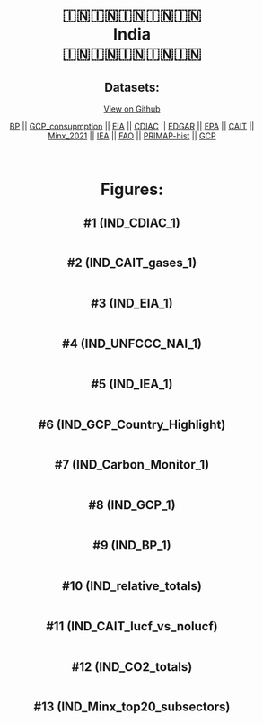 
<center>
<h1 align="center">
🇮🇳🇮🇳🇮🇳🇮🇳🇮🇳
<br>
India
<br>
🇮🇳🇮🇳🇮🇳🇮🇳🇮🇳
</h1>
<h2>Datasets:</h2>
<p><a href="https://github.com/dquintani/GreenhouseData/tree/master/country_data/IND_India/data">View on Github</a>
<br></p><p><a href="data/IND_BP.csv">BP</a> || <a href="data/IND_GCP_consupmption.csv">GCP_consupmption</a> || <a href="data/IND_EIA.csv">EIA</a> || <a href="data/IND_CDIAC.csv">CDIAC</a> || <a href="data/IND_EDGAR.csv">EDGAR</a> || <a href="data/IND_EPA.csv">EPA</a> || <a href="data/IND_CAIT.csv">CAIT</a> || <a href="data/IND_Minx_2021.csv">Minx_2021</a> || <a href="data/IND_IEA.csv">IEA</a> || <a href="data/IND_FAO.csv">FAO</a> || <a href="data/IND_PRIMAP-hist.csv">PRIMAP-hist</a> || <a href="data/IND_GCP.csv">GCP</a></p><p><br></p>
<h1>Figures:</h1><h2>#1 (IND_CDIAC_1)</h2>
<p><img alt="" src="figures/IND_CDIAC_1.png" /></p><h2>#2 (IND_CAIT_gases_1)</h2>
<p><img alt="" src="figures/IND_CAIT_gases_1.png" /></p><h2>#3 (IND_EIA_1)</h2>
<p><img alt="" src="figures/IND_EIA_1.png" /></p><h2>#4 (IND_UNFCCC_NAI_1)</h2>
<p><img alt="" src="figures/IND_UNFCCC_NAI_1.png" /></p><h2>#5 (IND_IEA_1)</h2>
<p><img alt="" src="figures/IND_IEA_1.png" /></p><h2>#6 (IND_GCP_Country_Highlight)</h2>
<p><img alt="" src="figures/IND_GCP_Country_Highlight.png" /></p><h2>#7 (IND_Carbon_Monitor_1)</h2>
<p><img alt="" src="figures/IND_Carbon_Monitor_1.png" /></p><h2>#8 (IND_GCP_1)</h2>
<p><img alt="" src="figures/IND_GCP_1.png" /></p><h2>#9 (IND_BP_1)</h2>
<p><img alt="" src="figures/IND_BP_1.png" /></p><h2>#10 (IND_relative_totals)</h2>
<p><img alt="" src="figures/IND_relative_totals.png" /></p><h2>#11 (IND_CAIT_lucf_vs_nolucf)</h2>
<p><img alt="" src="figures/IND_CAIT_lucf_vs_nolucf.png" /></p><h2>#12 (IND_CO2_totals)</h2>
<p><img alt="" src="figures/IND_CO2_totals.png" /></p><h2>#13 (IND_Minx_top20_subsectors)</h2>
<p><img alt="" src="figures/IND_Minx_top20_subsectors.png" /></p>